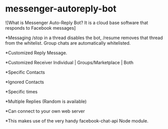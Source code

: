 # messenger-autoreply-bot
![What is Messenger Auto-Reply Bot? It is a cloud base software that responds to Facebook messages]


*Messaging /stop in a thread disables the bot, /resume removes that thread from the whitelist. Group chats are automatically whitelisted.

*Customized Reply Message.

*Customized Receiver Individual | Groups/Marketplace | Both

*Specific Contacts

*Ignored Contacts

*Specific times

*Multiple Replies (Random is available)

*Can connect to your own web server

*This makes use of the very handy facebook-chat-api Node module.
